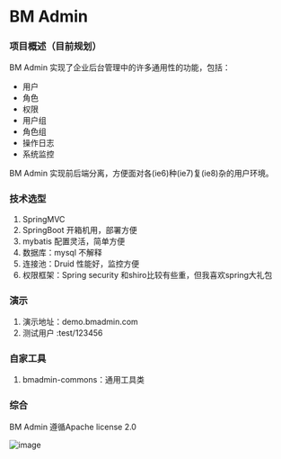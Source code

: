 # BM Admin
### 项目概述（目前规划）

BM Admin 实现了企业后台管理中的许多通用性的功能，包括：
- 用户
- 角色
- 权限
- 用户组
- 角色组
- 操作日志
- 系统监控

BM Admin 实现前后端分离，方便面对各(ie6)种(ie7)复(ie8)杂的用户环境。

### 技术选型
1. SpringMVC 
2. SpringBoot 开箱机用，部署方便
3. mybatis 配置灵活，简单方便
4. 数据库：mysql  不解释
5. 连接池：Druid 性能好，监控方便
6. 权限框架：Spring security   和shiro比较有些重，但我喜欢spring大礼包

### 演示
1. 演示地址：demo.bmadmin.com
2. 测试用户 :test/123456

### 自家工具
1. bmadmin-commons：通用工具类

### 综合
BM Admin 遵循Apache license 2.0

![image](https://github.com/bomberjin/BMAdmin/docs/bmadmin.jpg)
